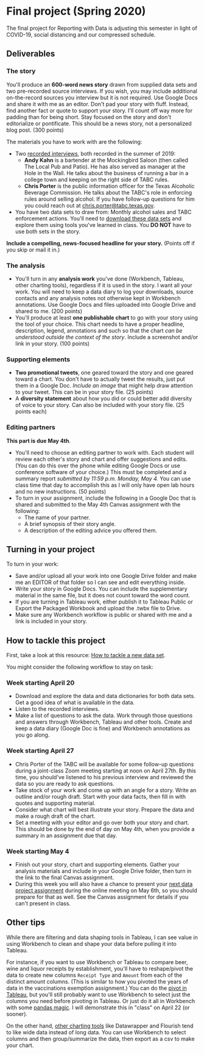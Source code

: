 # Final project (Spring 2020)

The final project for Reporting with Data is adjusting this semester in light of COVID-19, social distancing and our compressed schedule.


## Deliverables

### The story

You'll produce an **600-word news story** drawn from supplied data sets and two pre-recorded source interviews. If you wish, you may include additional on-the-record sources you interview but it is not required. Use Google Docs and share it with me as an editor. Don't pad your story with fluff. Instead, find another fact or quote to support your story. I'll count off way more for padding than for being short. Stay focused on the story and don't editorialize or pontificate. This should be a news story, not a personalized blog post. (300 points)

The materials you have to work with are the following:

- Two [recorded interviews](https://drive.google.com/open?id=1JfH1BKvyjrN9AT_4TFIt7rTRD2sOPCgV), both recorded in the summer of 2019:
  - **Andy Kahn** is a bartender at the Mockingbird Saloon (then called The Local Pub and Patio). He has also served as manager at the Hole in the Wall. He talks about the business of running a bar in a college town and keeping on the right side of TABC rules.
  - **Chris Porter** is the public information officer for the Texas Alcoholic Beverage Commission. He talks about the TABC's role in enforcing rules around selling alcohol. If you have follow-up questions for him you could reach out at <chris.porter@tabc.texas.gov>.
- You have two data sets to draw from: Monthly alcohol sales and TABC enforcement actions. You'll need to [download these data sets](README.md) and explore them using tools you've learned in class. You **DO NOT** have to use both sets in the story.

**Include a compelling, news-focused headline for your story.** (Points off if you skip or mail it in.)

### The analysis

- You'll turn in any **analysis work** you've done (Workbench, Tableau, other charting tools), regardless if it is used in the story. I want all your work. You will need to keep a data diary to log your downloads, source contacts and any analysis notes not otherwise kept in Workbench annotations. Use Google Docs and files uploaded into Google Drive and shared to me. (200 points)
- You'll produce at least **one publishable chart**  to go with your story using the tool of your choice. This chart needs to have a proper headline, description, legend, annotations and such so that the chart _can be understood outside the context of the story_. Include a screenshot and/or link in your story. (100 points)

### Supporting elements

- **Two promotional tweets**, one geared toward the story and one geared toward a chart. You don't have to actually tweet the results, just put them in a Google Doc. _Include an image_ that might help draw attention to your tweet. This can be in your story file. (25 points)
- A **diversity statement** about how you did or could better add diversity of voice to your story. Can also be included with your story file. (25 points each)

### Editing partners

**This part is due May 4th**.

- You'll need to choose an editing partner to work with. Each student will review each other's story and chart and offer suggestions and edits. (You can do this over the phone while editing Google Docs or use conference software of your choice.) This must be completed and a summary report _submitted by 11:59 p.m. Monday, May 4._ You can use class time that day to accomplish this as I will only have open lab hours and no new instructions. (50 points)
- To turn in your assignment, include the following in a Google Doc that is shared and submitted to the May 4th Canvas assignment with the following:
  - The name of your partner.
  - A brief synopsis of their story angle.
  - A description of the editing advice you offered them.

## Turning in your project

To turn in your work:

- Save and/or upload all your work into one Google Drive folder and make me an EDITOR of that folder so I can see and edit everything inside.
- Write your story in Google Docs. You can include the supplementary material in the same file, but it does not count toward the word count.
- If you are turning in Tableau work, either publish it to Tableau Public or Export the Packaged Workbook and upload the .twbx file to Drive.
- Make sure any Workbench workflow is public or shared with me and a link is included in your story.

## How to tackle this project

First, take a look at this resource: [How to tackle a new data set](https://docs.google.com/document/d/1ql3NcPihfTsWb5qFxWIxthybpSvFh_cAcPuMi1McM_0/edit).

You might consider the following workflow to stay on task:

### Week starting April 20

- Download and explore the data and data dictionaries for both data sets. Get a good idea of what is available in the data.
- Listen to the recorded interviews.
- Make a list of questions to ask the data. Work through those questions and answers through Workbench, Tableau and other tools. Create and keep a data diary (Google Doc is fine) and Workbench annotations as you go along.

### Week starting April 27

- Chris Porter of the TABC will be available for some follow-up questions during a joint-class Zoom meeting starting at noon on April 27th. By this time, you should've listened to his previous interview and reviewed the data so you are ready to ask questions.
- Take stock of your work and come up with an angle for a story. Write an outline and/or rough draft. Start with your data facts, then fill in with quotes and supporting material.
- Consider what chart will best illustrate your story. Prepare the data and make a rough draft of the chart.
- Set a meeting with your editor and go over both your story and chart. This should be done by the end of day on May 4th, when you provide a summary in an assignment due that day.

### Week starting May 4

- Finish out your story, chart and supporting elements. Gather your analysis materials and include in your Google Drive folder, then turn in the link to the final Canvas assignment.
- During this week you will also have a chance to present your [next data project assignment](../final-project-rubric-next-project.md) during the online meeting on May 6th, so you should prepare for that as well. See the Canvas assignment for details if you can't present in class.

## Other tips

While there are filtering and data shaping tools in Tableau, I can see value in using Workbench to clean and shape your data before pulling it into Tableau.

For instance, if you want to use Workbench or Tableau to compare beer, wine and liquor receipts by establishment, you'll have to reshape/pivot the data to create new columns `Receipt Type` and `Amount` from each of the distinct amount columns. (This is similar to how you pivoted the years of data in the vaccinations exemption assignment.) You can do the [pivot in Tableau](https://docs.google.com/document/d/1pSdQheJsPggz-K_5qKu2xj4R94swupyhFXfcum3hfeM/edit#heading=h.18bxs1jr8kll), but you'll still probably want to use Workbench to select just the columns you need before pivoting in Tableau. Or just do it all in Workbench with some [pandas magic](https://github.com/utdata/rwd-workbench/blob/master/reshape-melt.md). I will demonstrate this in "class" on April 22 (or sooner).

On the other hand, [other charting tools](https://docs.google.com/document/d/1ql3NcPihfTsWb5qFxWIxthybpSvFh_cAcPuMi1McM_0/edit) like Datawrapper and Flourish tend to like wide data instead of long data. You can use Workbench to select columns and then group/summarize the data, then export as a csv to make your chart.
